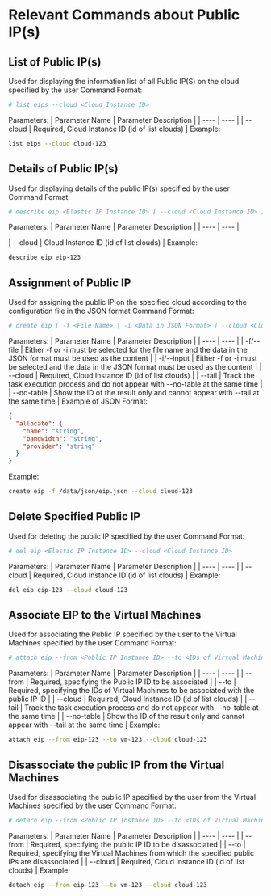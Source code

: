 # Relevant Commands about Public IP(s) 
## List of Public IP(s)
Used for displaying the information list of all Public IP(S) on the cloud specified by the user
Command Format:
```bash
# list eips --cloud <Cloud Instance ID>
```
Parameters:
| Parameter Name | Parameter Description |
| ---- | ---- |
| --cloud | Required, Cloud Instance ID (id of list clouds) |
Example:
```bash
list eips --cloud cloud-123
```
## Details of Public IP(s)
Used for displaying details of the public IP(s) specified by the user
Command Format:
```bash
# describe eip <Elastic IP Instance ID> [ --cloud <Cloud Instance ID> ]
```
Parameters:
| Parameter Name | Parameter Description |
| ---- | ---- |

| --cloud | Cloud Instance ID (id of list clouds) |
Example:
```bash
describe eip eip-123
```
## Assignment of Public IP
Used for assigning the public IP on the specified cloud according to the configuration file in the JSON format
Command Format:
```bash
# create eip [ -f <File Name> | -i <Data in JSON Format> ] --cloud <Cloud Instance ID> [ --tail ] [ --no-table ]

```
Parameters:
| Parameter Name | Parameter Description |
| ---- | ---- |
| -f/--file | Either -f or -i must be selected for the file name and the data in the JSON format must be used as the content |
| -i/--input | Either -f or -i must be selected and the data in the JSON format must be used as the content |
| --cloud | Required, Cloud Instance ID (id of list clouds) |
| --tail | Track the task execution process and do not appear with --no-table at the same time |
| --no-table | Show the ID of the result only and cannot appear with --tail at the same time |
Example of JSON Format:
```json
{
  "allocate": {
    "name": "string",
    "bandwidth": "string",
    "provider": "string"
  }
}
```
Example:
```bash
create eip -f /data/json/eip.json --cloud cloud-123
```
## Delete Specified Public IP
Used for deleting the public IP specified by the user
Command Format:
```bash
# del eip <Elastic IP Instance ID> --cloud <Cloud Instance ID>
```
Parameters:
| Parameter Name | Parameter Description |
| ---- | ---- |
| --cloud | Required, Cloud Instance ID (id of list clouds) |
Example:
```bash
del eip eip-123 --cloud cloud-123
```
## Associate EIP to the Virtual Machines
Used for associating the Public IP specified by the user to the Virtual Machines specified by the user
Command Format:
```bash
# attach eip --from <Public IP Instance ID> --to <IDs of Virtual Machines> --cloud <Cloud Instance ID> [ --tail ] [ --no-table ]
```
Parameters:
| Parameter Name | Parameter Description |
| ---- | ---- |
| --from | Required, specifying the Public IP ID to be associated |
| --to | Required, specifying the IDs of Virtual Machines to be associated with the public IP ID |
| --cloud | Required, Cloud Instance ID (id of list clouds) |
| --tail | Track the task execution process and do not appear with --no-table at the same time |
| --no-table | Show the ID of the result only and cannot appear with --tail at the same time |
Example:
```bash
attach eip --from eip-123 --to vm-123 --cloud cloud-123
```
## Disassociate the public IP from the Virtual Machines
Used for disassociating the public IP specified by the user from the Virtual Machines specified by the user
Command Format:
```bash
# detach eip --from <Public IP Instance ID> --to <IDs of Virtual Machines> --cloud <Cloud Instance ID>
```
Parameters:
| Parameter Name | Parameter Description |
| ---- | ---- |
| --from | Required, specifying the public IP ID to be disassociated |
| --to | Required, specifying the Virtual Machines from which the specified public IPs are disassociated |
| --cloud | Required, Cloud Instance ID (id of list clouds) |
Example:
```bash
detach eip --from eip-123 --to vm-123 --cloud cloud-123
